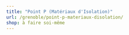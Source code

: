 ```yaml
---
title: "Point P (Matériaux d'Isolation)"
url: /grenoble/point-p-materiaux-disolation/
shop: à faire soi-même
---
```

